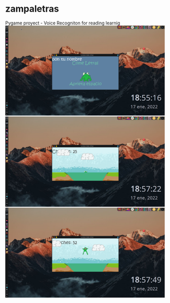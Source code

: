 # zampaletras
Pygame proyect - Voice Recogniton for reading learnig
![](graphics/capturas/comeletras.png)
![](graphics/capturas/comeletras2.png)
![](graphics/capturas/comeletras3.png)
